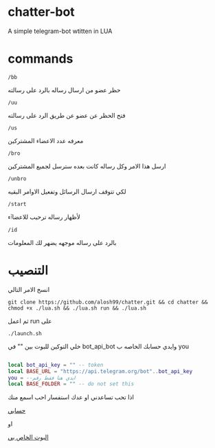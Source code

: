 # chatter-bot

A simple telegram-bot wtitten in LUA 

# commands
`/bb`

 حظر عضو من ارسال رساله بالرد على رسالته

`/uu`

فتح الحظر عن عضو عن طريق الرد على رسالته

`/us` 

معرفه عدد الاعضاء المشتركين

`/bro`

ارسل هذا الامر وكل رساله كانت بعده سترسل لجميع المشتركين

`/unbro`

لكي تتوقف ارسال الرسائل وتفعيل الاوامر البقيه

`/start`

لأظهار رساله ترحيب للاعضاٱء

`/id` 

بالرد على رساله موجهه يضهر لك المعلومات

# التنصيب


انسخ الامر التالي

```
git clone https://github.com/alosh99/chatter.git && cd chatter && chmod +x ./lua.sh && ./lua.sh run && ./lua.sh

```
ثم اعمل run على 
```
./launch.sh
```
خلي التوكين للبوت بين "" في bot_api_bot
وايدي حسابك الخاصه ب you

```lua

local bot_api_key = "" -- token
local BASE_URL = "https://api.telegram.org/bot"..bot_api_key
you = --ايدي هنا فقط رقم
local BASE_FOLDER = "" -- do not set this

```
اذا تحب تساعدني او عدك استفسار احب اسمع منك

[حسابي](telegram.me/alosh_abomer)

او 

[البوت الخاص بي](telegram.me/alosh_abomer_bot)


